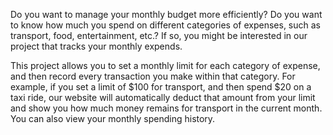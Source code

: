 Do you want to manage your monthly budget more efficiently? Do you want to know how much you spend on different categories of expenses, such as transport, food, entertainment, etc.? If so, you might be interested in our project that tracks your monthly expends. 

This project allows you to set a monthly limit for each category of expense, and then record every transaction you make within that category. For example, if you set a limit of $100 for transport, and then spend $20 on a taxi ride, our website will automatically deduct that amount from your limit and show you how much money remains for transport in the current month. You can also view your monthly spending history.

 
